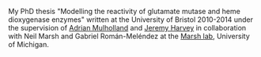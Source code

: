 My PhD thesis "Modelling the reactivity of glutamate mutase and heme dioxygenase enzymes" written at the University of Bristol 2010-2014 under the supervision of [Adrian Mulholland](https://mulhollandgroup.wordpress.com/) and [Jeremy Harvey](https://jeremyharveygroup.wordpress.com/) in collaboration with Neil Marsh and Gabriel Román-Meléndez at the [Marsh lab](https://sites.google.com/umich.edu/marshlab/home), University of Michigan.
